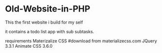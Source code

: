 # Old-Website-in-PHP

This the first website i build for my self

it contains a todo list app with sub subtasks.

requirements
Materizalize CSS #download from materializecss.com
JQuery 3.3.1
Animate CSS 3.6.0

